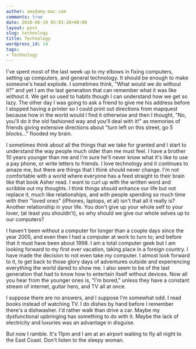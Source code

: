```yaml
---
author: amy@amy-mac.com
comments: true
date: 2010-06-10 05:03:28+00:00
layout: post
slug: technology
title: Technology
wordpress_id: 14
tags:
- Technology
---
```


I've spent most of the last week up to my elbows in fixing computers, setting up computers, and general technology. It should be enough to make someone's head explode. I sometimes think, "What would we do without it?" and yet I am the last generation that can remember what it was like without it. We get so used to habits though I can understand how we get so lazy. The other day I was going to ask a friend to give me his address before I stopped having a printer so I could print out directions from mapquest because how in the world would I find it otherwise and then I thought, "No, you'll do it the old fashioned way and you'll deal with it!" as memories of friends giving extensive directions about "turn left on this street, go 5 blocks..." flooded my brain.

I sometimes think about all the things that we take for granted and I start to understand the way people much older than me must feel. I have a brother 10 years younger than me and I'm sure he'll never know what it's like to use a pay phone, or write letters to friends. I love technology and it continues to amaze me, but there are things that I think should never change. I'm not comfortable with a world where everyone has a feed straight to their brain like that book Asher read. I want to curl up with the written word and scribble out my thoughts. I think things should enhance our life but not replace it, much like relationships, and with people spending so much time with their "loved ones" (iPhones, laptops, et al) isn't that all it really is? Another relationship in your life. You don't give up your whole self to your lover, (at least you shouldn't), so why should we give our whole selves up to our computers?

I haven't been without a computer for longer than a couple days since the year 2005, and even then I had a computer at work to turn to; and before that it must have been about 1998. I am a total computer geek but I am looking forward to my first ever vacation, taking place in a foreign country. I have made the decision to not even take my computer. I almost look forward to it, to get back to those glory days of adventures outside and experiencing everything the world dared to show me. I also seem to be of the last generation that had to know how to entertain itself without devices. Now all you hear from the younger ones is, "I'm bored," unless they have a constant stream of internet, guitar hero, and TV all at once.

I suppose there are no answers, and I suppose I'm somewhat odd. I read books instead of watching TV. I do dishes by hand before I remember there's a dishwasher. I'd rather walk than drive a car. Maybe my dysfunctional upbringing has something to do with it. Maybe the lack of electricity and luxuries was an advantage in disguise.

But now I ramble. It's 11pm and I am at an airport waiting to fly all night to the East Coast. Don't listen to the sleepy woman.
